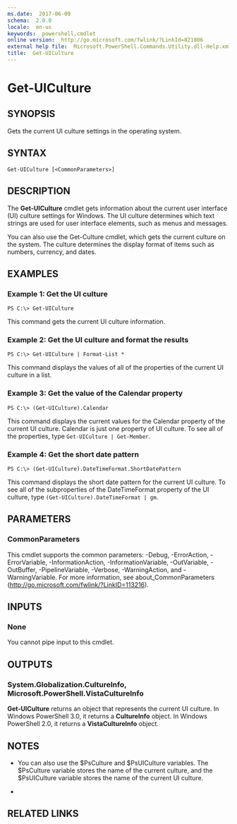 ```yaml
---
ms.date:  2017-06-09
schema:  2.0.0
locale:  en-us
keywords:  powershell,cmdlet
online version:  http://go.microsoft.com/fwlink/?LinkId=821806
external help file:  Microsoft.PowerShell.Commands.Utility.dll-Help.xml
title:  Get-UICulture
---
```


# Get-UICulture

## SYNOPSIS
Gets the current UI culture settings in the operating system.

## SYNTAX

```
Get-UICulture [<CommonParameters>]
```

## DESCRIPTION
The **Get-UICulture** cmdlet gets information about the current user interface (UI) culture settings for Windows.
The UI culture determines which text strings are used for user interface elements, such as menus and messages.

You can also use the Get-Culture cmdlet, which gets the current culture on the system.
The culture determines the display format of items such as numbers, currency, and dates.

## EXAMPLES

### Example 1: Get the UI culture
```
PS C:\> Get-UICulture
```

This command gets the current UI culture information.

### Example 2: Get the UI culture and format the results
```
PS C:\> Get-UICulture | Format-List *
```

This command displays the values of all of the properties of the current UI culture in a list.

### Example 3: Get the value of the Calendar property
```
PS C:\> (Get-UICulture).Calendar
```

This command displays the current values for the Calendar property of the current UI culture.
Calendar is just one property of UI culture.
To see all of the properties, type `Get-UICulture | Get-Member`.

### Example 4: Get the short date pattern
```
PS C:\> (Get-UICulture).DateTimeFormat.ShortDatePattern
```

This command displays the short date pattern for the current UI culture.
To see all of the subproperties of the DateTimeFormat property of the UI culture, type `(Get-UICulture).DateTimeFormat | gm`.

## PARAMETERS

### CommonParameters
This cmdlet supports the common parameters: -Debug, -ErrorAction, -ErrorVariable, -InformationAction, -InformationVariable, -OutVariable, -OutBuffer, -PipelineVariable, -Verbose, -WarningAction, and -WarningVariable. For more information, see about_CommonParameters (http://go.microsoft.com/fwlink/?LinkID=113216).

## INPUTS

### None
You cannot pipe input to this cmdlet.

## OUTPUTS

### System.Globalization.CultureInfo, Microsoft.PowerShell.VistaCultureInfo
**Get-UICulture** returns an object that represents the current UI culture.
In Windows PowerShell 3.0, it returns a **CultureInfo** object.
In Windows PowerShell 2.0, it returns a **VistaCultureInfo** object.

## NOTES
* You can also use the $PsCulture and $PsUICulture variables. The $PsCulture variable stores the name of the current culture, and the $PsUICulture variable stores the name of the current UI culture.

*

## RELATED LINKS

